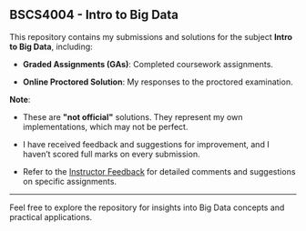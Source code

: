 ## BSCS4004 - Intro to Big Data

This repository contains my submissions and solutions for the subject **Intro to Big Data**, including:

- **Graded Assignments (GAs)**: Completed coursework assignments.  

- **Online Proctored Solution**: My responses to the proctored examination.  


**Note**: 
- These are **"not official"** solutions. They represent my own implementations, which may not be perfect. 

- I have received feedback and suggestions for improvement, and I haven’t scored full marks on every submission.  

- Refer to the [Instructor Feedback](instructor-feedback.md) for detailed comments and suggestions on specific assignments. 

---


Feel free to explore the repository for insights into Big Data concepts and practical applications.  